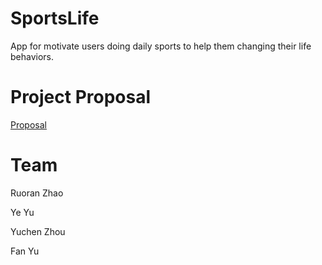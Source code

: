 # SportsLife
App for motivate users doing daily sports to help them changing their life behaviors.

# Project Proposal
[Proposal](https://github.com/deco3500-2018/Hello-Bag/wiki/Project-Proposal)

# Team
Ruoran Zhao

Ye Yu

Yuchen Zhou

Fan Yu
